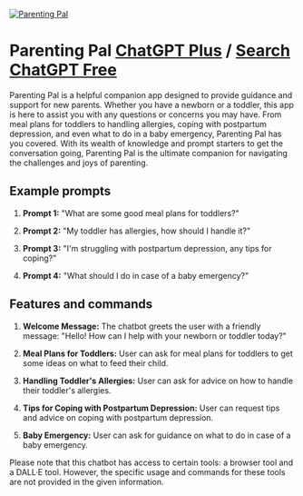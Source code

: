 
[![Parenting Pal](https://files.oaiusercontent.com/file-uu82LjkfHsyzQVDumsh80wf6?se=2123-10-18T13%3A27%3A59Z&sp=r&sv=2021-08-06&sr=b&rscc=max-age%3D31536000%2C%20immutable&rscd=attachment%3B%20filename%3Dcc378013-50d8-4db9-a5e7-e787992a6b1e.png&sig=WynsVgdrDXGVUJhHwQKl1iyHiCacEL17j5tXMsleyag%3D)](https://chat.openai.com/g/g-IxUSSAYRs-parenting-pal)

# Parenting Pal [ChatGPT Plus](https://chat.openai.com/g/g-IxUSSAYRs-parenting-pal) / [Search ChatGPT Free](https://gptcall.net/index.html#/?search=Parenting%20Pal)

Parenting Pal is a helpful companion app designed to provide guidance and support for new parents. Whether you have a newborn or a toddler, this app is here to assist you with any questions or concerns you may have. From meal plans for toddlers to handling allergies, coping with postpartum depression, and even what to do in a baby emergency, Parenting Pal has you covered. With its wealth of knowledge and prompt starters to get the conversation going, Parenting Pal is the ultimate companion for navigating the challenges and joys of parenting.

## Example prompts

1. **Prompt 1:** "What are some good meal plans for toddlers?"

2. **Prompt 2:** "My toddler has allergies, how should I handle it?"

3. **Prompt 3:** "I'm struggling with postpartum depression, any tips for coping?"

4. **Prompt 4:** "What should I do in case of a baby emergency?"

## Features and commands

1. **Welcome Message:** The chatbot greets the user with a friendly message: "Hello! How can I help with your newborn or toddler today?"

2. **Meal Plans for Toddlers:** User can ask for meal plans for toddlers to get some ideas on what to feed their child.

3. **Handling Toddler's Allergies:** User can ask for advice on how to handle their toddler's allergies.

4. **Tips for Coping with Postpartum Depression:** User can request tips and advice on coping with postpartum depression.

5. **Baby Emergency:** User can ask for guidance on what to do in case of a baby emergency.

Please note that this chatbot has access to certain tools: a browser tool and a DALL·E tool. However, the specific usage and commands for these tools are not provided in the given information.


